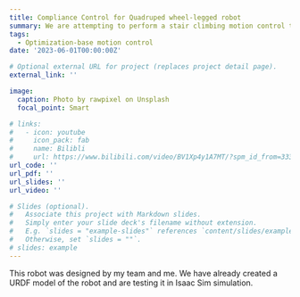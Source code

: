 ```yaml
---
title: Compliance Control for Quadruped wheel-legged robot
summary: We are attempting to perform a stair climbing motion control test for a wheel-legged quadruped robot.
tags:
  - Optimization-base motion control
date: '2023-06-01T00:00:00Z'

# Optional external URL for project (replaces project detail page).
external_link: ''

image:
  caption: Photo by rawpixel on Unsplash
  focal_point: Smart

# links:
#   - icon: youtube
#     icon_pack: fab
#     name: Bilibli
#     url: https://www.bilibili.com/video/BV1Xp4y1A7MT/?spm_id_from=333.999.0.0
url_code: ''
url_pdf: ''
url_slides: ''
url_video: ''

# Slides (optional).
#   Associate this project with Markdown slides.
#   Simply enter your slide deck's filename without extension.
#   E.g. `slides = "example-slides"` references `content/slides/example-slides.md`.
#   Otherwise, set `slides = ""`.
# slides: example
---
```


This robot was designed by my team and me. We have already created a URDF model of the robot and are testing it in Isaac Sim simulation.
